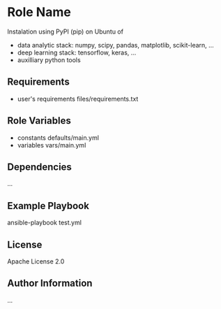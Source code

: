 Role Name
=========

Instalation using PyPI (pip) on Ubuntu of 
- data analytic stack: numpy, scipy, pandas, matplotlib, scikit-learn, ... 
- deep learning stack: tensorflow, keras, ... 
- auxilliary python tools

Requirements
------------

- user's requirements files/requirements.txt

Role Variables
--------------

- constants defaults/main.yml 
- variables vars/main.yml

Dependencies
------------

...

Example Playbook
----------------

ansible-playbook test.yml

License
-------

Apache License 2.0

Author Information
------------------

...
